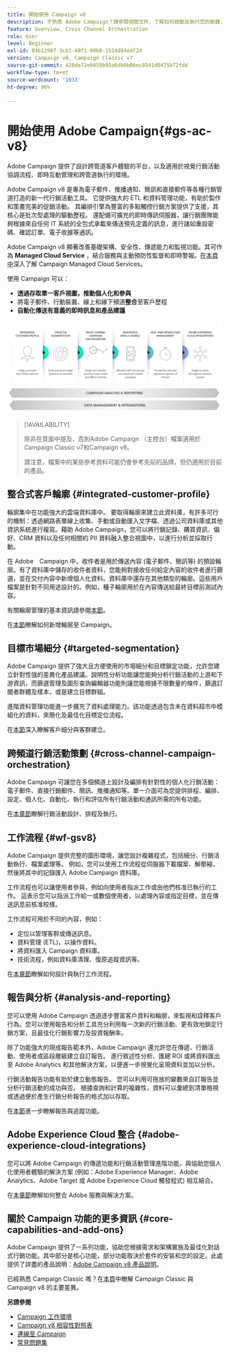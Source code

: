```yaml
---
title: 開始使用 Campaign v8
description: 不熟悉 Adobe Campaign？請參閱相關文件，了解如何啟動及執行您的軟體，以及從何處開始使用介面。
feature: Overview, Cross Channel Orchestration
role: User
level: Beginner
exl-id: 04b12907-3cb1-40f1-90b8-1524d84edf2d
version: Campaign v8, Campaign Classic v7
source-git-commit: 428de72e0459b95a6db0b06ec8541d0475b72fdd
workflow-type: tm+mt
source-wordcount: '1033'
ht-degree: 96%

---
```


# 開始使用 Adobe Campaign{#gs-ac-v8}

Adobe Campaign 提供了設計跨管道客戶體驗的平台，以及適用於視覺行銷活動協調流程、即時互動管理和跨管道執行的環境。

Adobe Campaign v8 是專為電子郵件、推播通知、簡訊和直接郵件等各種行銷管道打造的新一代行銷活動工具。 它提供強大的 ETL 和資料管理功能，有助於製作和策畫完美的促銷活動。 其編排引擎為豐富的多點觸控行銷方案提供了支援，其核心是批次型處理的驅動歷程。 還配備可擴充的即時傳訊伺服器，讓行銷團隊能夠根據來自任何 IT 系統的全包式承載來傳送預先定義的訊息，進行諸如重設密碼、確認訂單、電子收據等通訊。

Adobe Campaign v8 顯著改善基礎架構、安全性、傳遞能力和監視功能。其可作為 **Managed Cloud Service** ，結合服務與主動預防性監督和即時警報。[在本頁中](whats-new.md#acms-desc)深入了解 Campaign Managed Cloud Services。

使用 Campaign 可以：

* **透過存取單一客戶視圖，推動個人化和參與**
* 將電子郵件、行動裝置、線上和線下頻道&#x200B;**整合**&#x200B;至客戶歷程
* **自動化傳送有意義的即時訊息和產品建議**

![](assets/do-not-localize/ac-capabilities.png)


>[!AVAILABILITY]
>
>除非在頁面中提及，否則Adobe Campaign （主控台）檔案適用於Campaign Classic v7和Campaign v8。
>
>請注意，檔案中的某些參考資料可能仍會參考先前的品牌，但仍適用於目前的產品。

## 整合式客戶輪廓 {#integrated-customer-profile}

輪廓集中在功能強大的雲端資料庫中。 要取得輪廓來建立此資料庫，有許多可行的機制：透過網路表單線上收集、手動或自動匯入文字檔、透過公司資料庫或其他資訊系統進行複寫。藉助 Adobe Campaign，您可以將行銷記錄、購買資訊、偏好、CRM 資料以及任何相關的 PII 資料融入整合視圖中，以進行分析並採取行動。

在 Adobe　Campaign 中，收件者是用於傳送內容 (電子郵件、簡訊等) 的預設輪廓。有了資料庫中儲存的收件者資料，您能夠對接收任何給定內容的收件者進行篩選，並在交付內容中新增個人化資料。資料庫中還存在其他類型的輪廓。這些用戶檔案是針對不同用途設計的。例如，種子輪廓用於在內容傳送給最終目標前測試內容。

有關輪廓管理的基本資訊請參閱[本節](audiences.md)。

在[本節](import.md)瞭解如何新增輪廓至 Campaign。

## 目標市場細分 {#targeted-segmentation}

Adobe Campaign 提供了強大且方便使用的市場細分和目標鎖定功能，允許您建立針對性強的差異化產品建議。說明性分析功能讓您能夠分析行銷活動的上游和下游資訊，而篩選管理及圖形查詢編輯器功能則讓您能根據不限數量的條件，篩選訂閱者群體及樣本，或是建立目標群組。

進階資料管理功能進一步擴充了資料處理能力。該功能透過包含未在資料超市中模組化的資料，來簡化及最佳化目標定位流程。

在[本節](audiences.md)深入瞭解客戶細分與客群建立。

## 跨頻道行銷活動策劃 {#cross-channel-campaign-orchestration}

Adobe Campaign 可讓您在多個頻道上設計及編排有針對性的個人化行銷活動：電子郵件、直接行銷郵件、簡訊、推播通知等。單一介面可為您提供排程、編排、設定、個人化、自動化、執行和評估所有行銷活動和通訊所需的所有功能。

在[本章節](campaigns.md)瞭解行銷活動設計、排程及執行。

## 工作流程 {#wf-gsv8}

Adobe Campaign 提供完整的圖形環境，讓您設計複雜程式，包括細分、行銷活動執行、檔案處理等。 例如，您可以使用工作流程從伺服器下載檔案、解壓縮，然後將其中的記錄匯入 Adobe Campaign 資料庫。

工作流程也可以讓使用者參與，例如向使用者指派工作或由他們核准已執行的工作。 這表示您可以指派工作給一或數個使用者，以處理內容或指定目標，並在傳送訊息前核准校樣。

工作流程可用於不同的內容，例如：

* 定位以管理客群或傳送訊息。
* 資料管理 (ETL)，以操作資料。
* 將資料匯入 Campaign 資料庫。
* 技術流程，例如資料庫清理、復原追蹤資訊等。

在[本章節](../config/workflows.md)瞭解如何設計與執行工作流程。

## 報告與分析 {#analysis-and-reporting}

您可以使用 Adobe Campaign 透過逐步豐富客戶資料和輪廓，來監視和詮釋客戶行為。您可以使用報告和分析工具充分利用每一次新的行銷活動、更有效地鎖定行銷方案，且最佳化行銷影響力及投資報酬率。

除了功能強大的現成報告範本外，Adobe Campaign 還允許您在傳遞、行銷活動、使用者或區段層級建立自訂報告。 進行敘述性分析、匯總 ROI 或將資料匯出至 Adobe Analytics 和其他解決方案，以便進一步視覺化呈現資料並加以分析。

行銷活動報告功能有助於建立動態報告。 您可以利用可拖放的變數來自訂報告並分析行銷活動的成功與否。 根據查詢和計算的複雜性，資料可以彙總到清單檢視或透過便於產生行銷分析報告的格式加以存取。


在[本節](../reporting/gs-reporting.md)進一步瞭解報告與追蹤功能。

## Adobe Experience Cloud 整合 {#adobe-experience-cloud-integrations}

您可以將 Adobe Campaign 的傳遞功能和行銷活動管理進階功能，與協助您個人化使用者體驗的解決方案 (例如：Adobe Experience Manager、Adobe Analytics、Adobe Target 或 Adobe Experience Cloud 觸發程式) 相互結合。

在[本章節](../connect/integration.md)瞭解如何整合 Adobe 服務與解決方案。

## 關於 Campaign 功能的更多資訊 {#core-capabilities-and-add-ons}

Adobe Campaign 提供了一系列功能，協助您根據需求和架構實施及最佳化對話式行銷功能。其中部分是核心功能，部分功能取決於套件的安裝和您的設定。此處提供了詳盡的產品說明：[Adobe Campaign v8 產品說明](https://helpx.adobe.com/tw/legal/product-descriptions/adobe-campaign-managed-cloud-services.html)。

已經熟悉 Campaign Classic 嗎？在[本頁](v7-to-v8.md)中瞭解 Campaign Classic 與 Campaign v8 的主要差異。

**另請參閱**

* [Campaign 工作環境](campaign-ui.md)
* [Campaign v8 相容性對照表](compatibility-matrix.md)
* [連線至 Campaign](connect.md)
* [常見問題集](campaign-faq.md)
